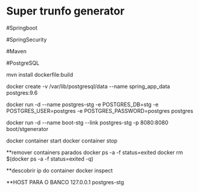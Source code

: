 ﻿# Super trunfo generator


#Springboot

#SpringSecurity

#Maven

#PostgreSQL

mvn install dockerfile:build

docker create -v /var/lib/postgresql/data --name spring_app_data postgres:9.6

docker run -d --name postgres-stg -e POSTGRES_DB=stg -e POSTGRES_USER=postgres -e POSTGRES_PASSWORD=postgres postgres

docker run -d --name boot-stg --link postgres-stg -p 8080:8080 boot/stgenerator

docker container start <name>
docker container stop <name>

**remover containers parados
docker ps -a -f status=exited
docker rm $(docker ps -a -f status=exited -q)

**descobrir ip do container
docker inspect <name>


**HOST PARA O BANCO
127.0.0.1 postgres-stg